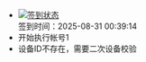 - [![签到状态](https://github.com/womade/Cloud189-Actions/actions/workflows/main.yml/badge.svg?branch=main)](https://github.com/womade/Cloud189-Actions/actions/workflows/main.yml) <br> 签到时间：2025-08-31 00:39:14
- 开始执行帐号1
- 设备ID不存在，需要二次设备校验
